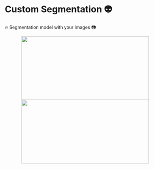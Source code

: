 # Custom Segmentation :alien:

:fire: Segmentation model with your images :camera:

<div class="row" align="center">
  <img src="./docs/video_predict.gif" width="400" height="200" />
</div>

<div class="row" align="center">
  <img src="./docs/video.gif" width="400" height="200" />
</div>

